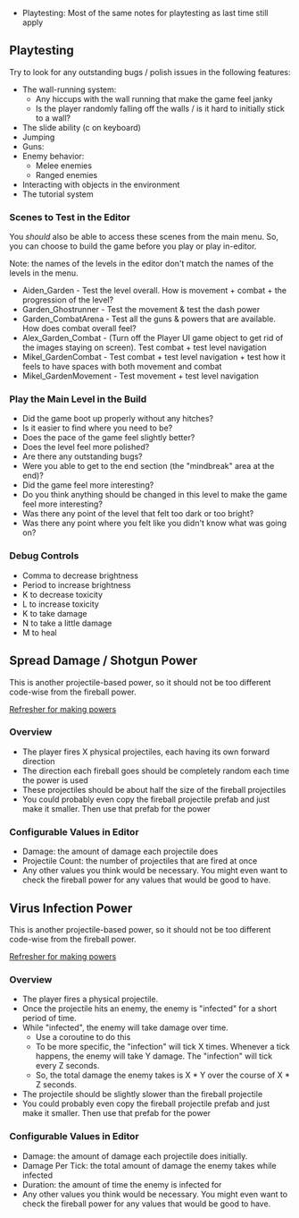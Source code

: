 - Playtesting: Most of the same notes for playtesting as last time still apply

## Playtesting

Try to look for any outstanding bugs / polish issues in the following features:

- The wall-running system:
	- Any hiccups with the wall running that make the game feel janky
	- Is the player randomly falling off the walls / is it hard to initially stick to a wall?
- The slide ability (c on keyboard)
- Jumping
- Guns:
- Enemy behavior:
	- Melee enemies
	- Ranged enemies
- Interacting with objects in the environment
- The tutorial system

### Scenes to Test in the Editor

You *should* also be able to access these scenes from the main menu. So, you can choose to build the game before you play or play in-editor.

Note: the names of the levels in the editor don't match the names of the levels in the menu.

- Aiden_Garden - Test the level overall. How is movement + combat + the progression of the level?
- Garden_Ghostrunner - Test the movement & test the dash power
- Garden_CombatArena - Test all the guns & powers that are available. How does combat overall feel?
- Alex_Garden_Combat - (Turn off the Player UI game object to get rid of the images staying on screen). Test combat + test level navigation
- Mikel_GardenCombat - Test combat + test level navigation + test how it feels to have spaces with both movement and combat
- Mikel_GardenMovement - Test movement + test level navigation

### Play the Main Level in the Build

- Did the game boot up properly without any hitches?
- Is it easier to find where you need to be?
- Does the pace of the game feel slightly better?
- Does the level feel more polished?
- Are there any outstanding bugs?
- Were you able to get to the end section (the "mindbreak" area at the end)?
- Did the game feel more interesting?
- Do you think anything should be changed in this level to make the game feel more interesting?
- Was there any point of the level that felt too dark or too bright?
- Was there any point where you felt like you didn't know what was going on?

### Debug Controls

- Comma to decrease brightness
- Period to increase brightness
- K to decrease toxicity
- L to increase toxicity
- K to take damage
- N to take a little damage
- M to heal

## Spread Damage / Shotgun Power

This is another projectile-based power, so it should not be too different code-wise from the fireball power.

[Refresher for making powers](<../../Documentation/Powers/Powers.md>)

### Overview
- The player fires X physical projectiles, each having its own forward direction
- The direction each fireball goes should be completely random each time the power is used
- These projectiles should be about half the size of the fireball projectiles
- You could probably even copy the fireball projectile prefab and just make it smaller. Then use that prefab for the power

### Configurable Values in Editor
- Damage: the amount of damage each projectile does
- Projectile Count: the number of projectiles that are fired at once
- Any other values you think would be necessary. You might even want to check the fireball power for any values that would be good to have.

## Virus Infection Power

This is another projectile-based power, so it should not be too different code-wise from the fireball power.

[Refresher for making powers](<../../Documentation/Powers/Powers.md>)

### Overview
- The player fires a physical projectile.
- Once the projectile hits an enemy, the enemy is "infected" for a short period of time.
- While "infected", the enemy will take damage over time.
	- Use a coroutine to do this
	- To be more specific, the "infection" will tick X times. Whenever a tick happens, the enemy will take Y damage. The "infection" will tick every Z seconds.
	- So, the total damage the enemy takes is X * Y over the course of X * Z seconds.
- The projectile should be slightly slower than the fireball projectile
- You could probably even copy the fireball projectile prefab and just make it smaller. Then use that prefab for the power

### Configurable Values in Editor
- Damage: the amount of damage each projectile does initially.
- Damage Per Tick: the total amount of damage the enemy takes while infected
- Duration: the amount of time the enemy is infected for
- Any other values you think would be necessary. You might even want to check the fireball power for any values that would be good to have.
